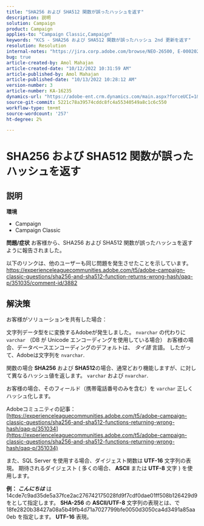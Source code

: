 ```yaml
---
title: "SHA256 および SHA512 関数が誤ったハッシュを返す"
description: 説明
solution: Campaign
product: Campaign
applies-to: "Campaign Classic,Campaign"
keywords: "KCS - SHA256 および SHA512 関数が誤ったハッシュ 2nd 更新を返す"
resolution: Resolution
internal-notes: "https://jira.corp.adobe.com/browse/NEO-26500, E-000202021, E-000148142"
bug: true
article-created-by: Amol Mahajan
article-created-date: "10/12/2022 10:31:59 AM"
article-published-by: Amol Mahajan
article-published-date: "10/13/2022 10:28:12 AM"
version-number: 3
article-number: KA-16235
dynamics-url: "https://adobe-ent.crm.dynamics.com/main.aspx?forceUCI=1&pagetype=entityrecord&etn=knowledgearticle&id=b5d33d17-194a-ed11-bba1-000d3a31576b"
source-git-commit: 5221c78a39574cddc8fc4a55340549a8c1c6c550
workflow-type: tm+mt
source-wordcount: '257'
ht-degree: 2%

---
```


# SHA256 および SHA512 関数が誤ったハッシュを返す

## 説明

<b>環境</b>
- Campaign
- Campaign Classic

<b>問題/症状</b>
お客様から、SHA256 および SHA512 関数が誤ったハッシュを返すように報告されました。

以下のリンクは、他のユーザーも同じ問題を発生させたことを示しています。https://experienceleaguecommunities.adobe.com/t5/adobe-campaign-classic-questions/sha256-and-sha512-function-returns-wrong-hash/qaq-p/351035/comment-id/3882


## 解決策


お客様がソリューションを共有した場合：

文字列データ型をに変換するAdobeが発生しました。 `nvarchar` の代わりに `varchar` （DB が Unicode エンコーディングを使用している場合） お客様の場合、データベースエンコーディングのデフォルトは、 *タイ語* 言語。 したがって、Adobeは文字列を `nvarchar`.

関数の場合 <b>SHA256</b> および <b>SHA512</b>の場合、通常どおり機能しますが、に対して異なるハッシュ値を返します。 `varchar` および `nvarchar`.

お客様の場合、そのフィールド（携帯電話番号のみを含む）を `varchar` 正しくハッシュ化します。

Adobeコミュニティの記事：
[https://experienceleaguecommunities.adobe.com/t5/adobe-campaign-classic-questions/sha256-and-sha512-functions-returning-wrong-hash/qaq-p/351034](https://experienceleaguecommunities.adobe.com/t5/adobe-campaign-classic-questions/sha256-and-sha512-functions-returning-wrong-hash/qaq-p/351034)

また、SQL Server を使用する場合、ダイジェスト関数は <b>UTF-16</b> 文字列の表現。 期待されるダイジェスト ( 多くの場合、 <b>ASCII</b> または <b>UTF-8</b> 文字 ) を使用します。

<b>例： *こんにちは</b>* は 14cde7c9ad35de5a37fce2ac276742175028fd9f7cdf0dae01ff508b126429d9 をとして指定します。 <b>SHA-256</b> の <b>ASCII/UTF-8</b> 文字列の表現とは、で 18fe2820b38427a08a5b49fb4d71a7027799bfe0050d3050ca4d3491a85aa0eb を指定します。 <b>UTF-16</b> 表現。
